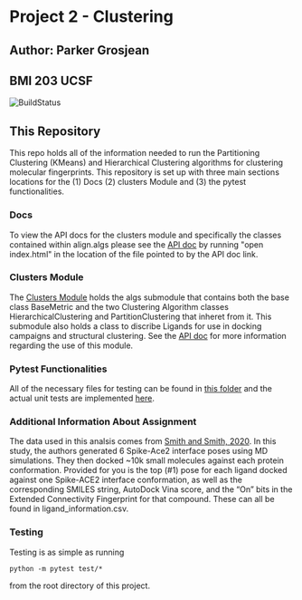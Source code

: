 # Project 2 - Clustering
## Author: Parker Grosjean
## BMI 203 UCSF

![BuildStatus](https://github.com/ucsf-bmi-203-2021/Project2/workflows/HW2/badge.svg?event=push)

## This Repository

This repo holds all of the information needed to run the Partitioning Clustering (KMeans) and Hierarchical Clustering algorithms for clustering molecular fingerprints.
This repository is set up with three main sections locations for the (1) Docs (2) clusters Module and (3) the pytest functionalities.

### Docs
To view the API docs for the clusters module and specifically the classes contained within align.algs please see the [API doc](https://github.com/pgrosjean/Project2/blob/main/docs/build/html/index.html) by running "open index.html" in the location of the file pointed to by the API doc link.

### Clusters Module
The [Clusters Module](https://github.com/pgrosjean/Project1/tree/main/align) holds the algs submodule that contains both the base class BaseMetric and the two Clustering Algorithm classes HierarchicalClustering and PartitionClustering that inheret from it. This submodule also holds a class to discribe Ligands for use in docking campaigns and structural clustering. See the [API doc](https://github.com/pgrosjean/Project2/blob/main/docs/build/html/index.html) for more information regarding the use of this module.

### Pytest Functionalities
All of the necessary files for testing can be found in [this folder](https://github.com/pgrosjean/Project2/tree/main/files_test) and the actual unit tests are implemented [here](https://github.com/pgrosjean/Project2/blob/main/test/test_clusters.py).

### Additional Information About Assignment
The data used in this analsis comes from [Smith and Smith, 2020](https://chemrxiv.org/articles/preprint/Repurposing_Therapeutics_for_the_Wuhan_Coronavirus_nCov-2019_Supercomputer-Based_Docking_to_the_Viral_S_Protein_and_Human_ACE2_Interface/11871402). In this study, the authors generated 6 Spike-Ace2 interface poses using MD simulations. They then docked ~10k small molecules against each protein conformation. Provided for you is the top (#1) pose for each ligand docked against one Spike-ACE2 interface conformation, as well as the corresponding SMILES string, AutoDock Vina score, and the “On” bits in the Extended Connectivity Fingerprint for that compound. These can all be found in ligand\_information.csv.


### Testing
Testing is as simple as running
```
python -m pytest test/*
```
from the root directory of this project.
